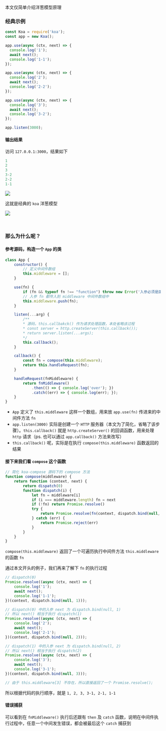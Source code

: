 本文仅简单介绍洋葱模型原理

### 经典示例

```js
const Koa = require('koa');
const app = new Koa();

app.use(async (ctx, next) => {
  console.log('1');
  await next();
  console.log('1-1');
});

app.use(async (ctx, next) => {
  console.log('2');
  await next();
  console.log('2-2');
});

app.use(async (ctx, next) => {
  console.log('3');
  await next();
  console.log('3-2');
});

app.listen(3000);
```

#### 输出结果

访问 `127.0.0.1:3000`，结果如下

```js
1
2
3
3-2
2-2
1-1
```


![](https://user-gold-cdn.xitu.io/2020/3/23/171051c3d31d8bac?w=1484&h=619&f=png&s=29499)

这就是经典的 `koa` 洋葱模型


![](https://user-gold-cdn.xitu.io/2020/3/23/171051c92da0c0d8?w=478&h=435&f=png&s=136596)

<br>

### 那么为什么呢？

#### 参考源码，构造一个 `App` 的类

```js
class App {
    constructor() {
        // 定义中间件数组
        this.middleware = [];
    }

    use(fn) {
        if (fn && typeof fn !== "function") throw new Error('入参必须是函数');
        // 入参 fn 都传入到 middleware 中间件数组中
        this.middleware.push(fn);
    }

    listen(...arg) {
        /**
        * 源码，this.callbakck() 作为请求处理函数，本处省略该过程
        * const server = http.createServer(this.callback());
        * return server.listen(...args);
        */
        this.callback();
    }

    callback() {
        const fn = compose(this.middleware);
        return this.handleRequest(fn);
    }

    handleRequest(fnMiddleware) {
        return fnMiddleware()
            .then(() => { console.log('over'); })
            .catch((err) => { console.log(err); });
    }
}
```

* `App` 定义了 `this.middleware` 这样一个数组，用来放 `app.use(fn)` 传进来的中间件方法 `fn`
* `app.listen(3000)` 实际是创建一个 `HTTP` 服务器（本文为了简化，省略了该步骤）。`this.callback()` 就是 `http.createServer()` 的回调函数，用来处理 `http` 请求（ps. 也可以通过 `app.callback()` 方法来改写）
* `this.callback()` 呢，实际是在执行 `compose(this.middleware)` 函数返回的结果

#### 接下来我们看 `compose` 这个函数

```js
// 简化 koa-compose 源码下的 compose 方法
function compose(middleware) {
    return function (context, next) {
        return dispatch(0)
        function dispatch(i) {
            let fn = middleware[i]
            if (i === middleware.length) fn = next
            if (!fn) return Promise.resolve()
            try {
                return Promise.resolve(fn(context, dispatch.bind(null, i + 1)));
            } catch (err) {
                return Promise.reject(err)
            }
        }
    }
}
```

`compose(this.middleware)` 返回了一个可遍历执行中间件方法 `this.middleware` 的函数 `fn`

通过本文开头的例子，我们再来了解下 `fn` 的执行过程

```js
// dispatch(0)
Promise.resolve((async (ctx, next) => {
    console.log('1');
    await next();
    console.log('1-1');
})(context, dispatch.bind(null, 1)));

// dispatch(0) 中的入参 next 为 dispatch.bind(null, 1)
// 所以 next() 相当于执行 dispatch(1)
Promise.resolve((async (ctx, next) => {
    console.log('2');
    await next();
    console.log('2-1');
})(context, dispatch.bind(null, 2)));

// dispatch(1) 中的入参 next 为 dispatch.bind(null, 2)
// 所以 next() 相当于执行 dispatch(2)
Promise.resolve((async (ctx, next) => {
    console.log('3');
    await next();
    console.log('3-1');
})(context, dispatch.bind(null, 3)));

// 由于 this.middleware[3] 不存在，所以直接返回了一个 Promise.resolve();
```

所以根据代码的执行顺序，就是 `1, 2, 3, 3-1, 2-1, 1-1`

#### 错误捕获

可以看到在 `fnMiddleware()` 执行后还跟有 `then` 及 `catch` 函数，说明在中间件执行过程中，任意一个中间发生错误，都会被最后这个 `catch` 捕获到

